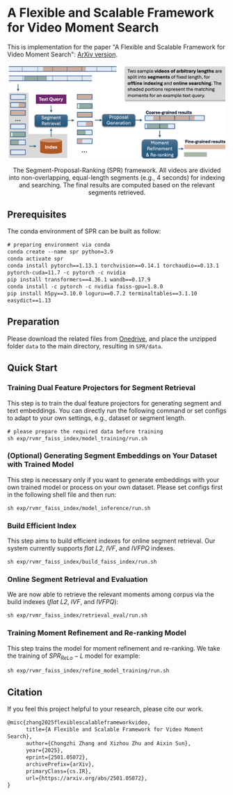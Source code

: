 # A Flexible and Scalable Framework for Video Moment Search

This is implementation for the paper "A Flexible and Scalable Framework for Video Moment Search": [ArXiv version](https://arxiv.org/abs/2501.05072).

![overview](/figures/Framework.png)
<center>The Segment-Proposal-Ranking (SPR) framework. All videos are divided into non-overlapping, equal-length segments (e.g., 4 seconds) for indexing and searching. The final results are computed based on the relevant segments retrieved.</center>

## Prerequisites
The conda environment of SPR can be built as follow:
```shell script
# preparing environment via conda
conda create --name spr python=3.9
conda activate spr
conda install pytorch==1.13.1 torchvision==0.14.1 torchaudio==0.13.1 pytorch-cuda=11.7 -c pytorch -c nvidia
pip install transformers==4.36.1 wandb==0.17.9
conda install -c pytorch -c nvidia faiss-gpu=1.8.0
pip install h5py==3.10.0 loguru==0.7.2 terminaltables==3.1.10 easydict==1.13
```

## Preparation
Please download the related files from [Onedrive](https://entuedu-my.sharepoint.com/:u:/g/personal/chongzhi001_e_ntu_edu_sg/EdI8pzKqoqtKkZhzFutbsZEBP79EXtbv1IzTiWasiNXM8g?e=9Ycsls), and place the unzipped folder `data` to the main directory, resulting in `SPR/data`.

## Quick Start
### Training Dual Feature Projectors for Segment Retrieval
This step is to train the dual feature projectors for generating segment and text embeddings. You can directly run the following command or set configs to adapt to your own settings, e.g., dataset or segment length.
```shell script
# please prepare the required data before training
sh exp/rvmr_faiss_index/model_training/run.sh
```
### (Optional) Generating Segment Embeddings on Your Dataset with Trained Model
This step is necessary only if you want to generate embeddings with your own trained model or process on your own dataset. Please set configs first in the following shell file and then run:
```shell script
sh exp/rvmr_faiss_index/model_inference/run.sh
```

### Build Efficient Index
This step aims to build efficient indexes for online segment retrieval. Our system currently supports *flat L2*, *IVF*, and *IVFPQ* indexes.
```shell script
sh exp/rvmr_faiss_index/build_faiss_index/run.sh
```

### Online Segment Retrieval and Evaluation
We are now able to retrieve the relevant moments among corpus via the build indexes (*flat L2*, *IVF*, and *IVFPQ*):
```shell script
sh exp/rvmr_faiss_index/retrieval_eval/run.sh
```

### Training Moment Refinement and Re-ranking Model
This step trains the model for moment refinement and re-ranking. We take the training of $SPR_{ReLo}-L$ model for example:
```shell script
sh exp/rvmr_faiss_index/refine_model_training/run.sh
```

## Citation
If you feel this project helpful to your research, please cite our work.
```
@misc{zhang2025flexiblescalableframeworkvideo,
      title={A Flexible and Scalable Framework for Video Moment Search}, 
      author={Chongzhi Zhang and Xizhou Zhu and Aixin Sun},
      year={2025},
      eprint={2501.05072},
      archivePrefix={arXiv},
      primaryClass={cs.IR},
      url={https://arxiv.org/abs/2501.05072}, 
}
```
